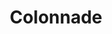 ---
title: Colonnade
phone: (877) 254-7982
website: http://www.colonnadeapt.com/
management: G&K Management Company, Inc.
location: "San Jose"
tags: []
---